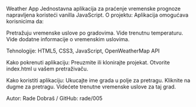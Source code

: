 
Weather App
Jednostavna aplikacija za praćenje vremenske prognoze napravljena koristeći vanilla JavaScript.
O projektu:
Aplikacija omogućava korisnicima da:

Pretražuju vremenske uslove po gradovima.
Vide trenutnu temperaturu.
Vide dodatne informacije o vremenskim uslovima.

Tehnologije:
HTML5,
CSS3,
JavaScript, 
OpenWeatherMap API

Kako pokrenuti aplikaciju:
Preuzmite ili klonirajte projekat.
Otvorite index.html u vašem pretraživaču.

Kako koristiti aplikaciju:
Ukucajte ime grada u polje za pretragu.
Kliknite na dugme za pretragu.
Videćete trenutne vremenske uslove za taj grad.

Autor:
Rade Dobraš / 
GitHub: rade/005
